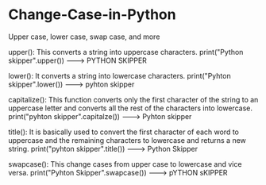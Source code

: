 # Change-Case-in-Python
Upper case, lower case, swap case, and more


upper():
This converts a string into uppercase characters.
  print("Python skipper".upper())   ---> PYTHON SKIPPER
  
lower():
It converts a string into lowercase characters.
  print("Pyhton skipper".lower())   ---> pyhton skipper
  
capitalize():
This function converts only the first character of the string to an uppercase letter and converts all the rest of the characters into lowercase.
  print("pyhton skipper".capitalze())  ---> Pyhton skipper
  
title():
It is basically used to convert the first character of each word to uppercase and the remaining characters to lowercase and returns a new string.
  print("pyhton skipper".title())  ---> Python Skipper
  
swapcase():
This change cases from upper case to lowercase and vice versa.
  print("Pyhton Skipper".swapcase())  ---> pYTHON sKIPPER
  
